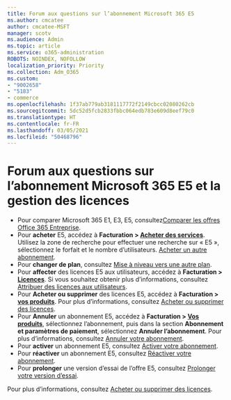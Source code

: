 ```yaml
---
title: Forum aux questions sur l’abonnement Microsoft 365 E5
ms.author: cmcatee
author: cmcatee-MSFT
manager: scotv
ms.audience: Admin
ms.topic: article
ms.service: o365-administration
ROBOTS: NOINDEX, NOFOLLOW
localization_priority: Priority
ms.collection: Adm_O365
ms.custom:
- "9002658"
- "5183"
- commerce
ms.openlocfilehash: 1f37ab779ab3181117772f2149cbcc02080262cb
ms.sourcegitcommit: 5dc52d5fcb2833fbbc064edb783e609d8eef79c0
ms.translationtype: HT
ms.contentlocale: fr-FR
ms.lasthandoff: 03/05/2021
ms.locfileid: "50468796"
---
```

# <a name="microsoft-365-e5-subscription-and-license-management-faq"></a>Forum aux questions sur l’abonnement Microsoft 365 E5 et la gestion des licences

- Pour comparer Microsoft 365 E1, E3, E5, consultez[Comparer les offres Office 365 Entreprise](https://www.microsoft.com/microsoft-365/business/compare-more-office-365-for-business-plans).
- Pour **acheter** E5, accédez à **Facturation > [Acheter des services](https://go.microsoft.com/fwlink/p/?linkid=868433)**. Utilisez la zone de recherche pour effectuer une recherche sur « E5 », sélectionnez le forfait et le nombre d’utilisateurs. [Acheter un autre abonnement](https://docs.microsoft.com/microsoft-365/commerce/try-or-buy-microsoft-365#buy-a-different-subscription).
- Pour **changer de plan**, consultez [Mise à niveau vers une autre plan](https://docs.microsoft.com/microsoft-365/commerce/subscriptions/upgrade-to-different-plan).
- Pour **affecter** des licences E5 aux utilisateurs, accédez à **Facturation > [Licences](https://go.microsoft.com/fwlink/p/?linkid=842264)**. Si vous souhaitez obtenir plus d’informations, consultez [Attribuer des licences aux utilisateurs](https://docs.microsoft.com/microsoft-365/admin/manage/assign-licenses-to-users).
- Pour **Acheter ou supprimer** des licences E5, accédez à **Facturation > [vos produits](https://go.microsoft.com/fwlink/p/?linkid=842054)**. Pour plus d’informations, consultez [Acheter ou supprimer des licences](https://docs.microsoft.com/microsoft-365/commerce/licenses/buy-licenses).
- Pour **Annuler** un abonnement E5, accédez à **Facturation > [Vos produits](https://go.microsoft.com/fwlink/p/?linkid=842054)**, sélectionnez l’abonnement, puis dans la section **Abonnement et paramètres de paiement**, sélectionnez **Annuler l’abonnement**. Pour plus d’informations, consultez [Annuler votre abonnement](https://docs.microsoft.com/microsoft-365/commerce/subscriptions/cancel-your-subscription).
- Pour **activer** un abonnement E5, consultez [Activer votre abonnement](https://docs.microsoft.com/alchemyinsights/activate-your-office-365-subscription).
- Pour **réactiver** un abonnement E5, consultez [Réactiver votre abonnement](https://docs.microsoft.com/alchemyinsights/reactivate-your-subscription).
- Pour **prolonger** une version d’essai de l’offre E5, consultez [Prolonger votre version d’essai](https://docs.microsoft.com/microsoft-365/commerce/extend-your-trial).

Pour plus d’informations, consultez [Acheter ou supprimer des licences](https://docs.microsoft.com/microsoft-365/commerce/licenses/buy-licenses).